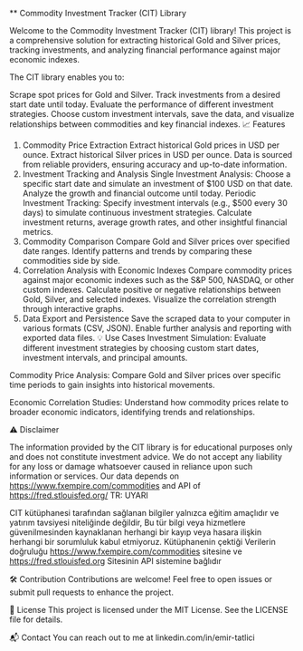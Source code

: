 ** Commodity Investment Tracker (CIT) Library

Welcome to the Commodity Investment Tracker (CIT) library! This project is a comprehensive solution for extracting historical Gold and Silver prices, tracking investments, and analyzing financial performance against major economic indexes.

The CIT library enables you to:

Scrape spot prices for Gold and Silver.
Track investments from a desired start date until today.
Evaluate the performance of different investment strategies.
Choose custom investment intervals, save the data, and visualize relationships between commodities and key financial indexes.
📈 Features
1. Commodity Price Extraction
Extract historical Gold prices in USD per ounce.
Extract historical Silver prices in USD per ounce.
Data is sourced from reliable providers, ensuring accuracy and up-to-date information.
2. Investment Tracking and Analysis
Single Investment Analysis:
Choose a specific start date and simulate an investment of $100 USD on that date.
Analyze the growth and financial outcome until today.
Periodic Investment Tracking:
Specify investment intervals (e.g., $500 every 30 days) to simulate continuous investment strategies.
Calculate investment returns, average growth rates, and other insightful financial metrics.
3. Commodity Comparison
Compare Gold and Silver prices over specified date ranges.
Identify patterns and trends by comparing these commodities side by side.
4. Correlation Analysis with Economic Indexes
Compare commodity prices against major economic indexes such as the S&P 500, NASDAQ, or other custom indexes.
Calculate positive or negative relationships between Gold, Silver, and selected indexes.
Visualize the correlation strength through interactive graphs.
5. Data Export and Persistence
Save the scraped data to your computer in various formats (CSV, JSON).
Enable further analysis and reporting with exported data files.
💡 Use Cases
Investment Simulation:
Evaluate different investment strategies by choosing custom start dates, investment intervals, and principal amounts.

Commodity Price Analysis:
Compare Gold and Silver prices over specific time periods to gain insights into historical movements.

Economic Correlation Studies:
Understand how commodity prices relate to broader economic indicators, identifying trends and relationships.


⚠️ Disclaimer

The information provided by the CIT library is for educational purposes only and does not constitute investment advice. We do not accept any liability for any loss or damage whatsoever caused in reliance upon such information or services.
Our data depends on https://www.fxempire.com/commodities and API of https://fred.stlouisfed.org/
TR: UYARI

CIT kütüphanesi tarafından sağlanan bilgiler yalnızca eğitim amaçlıdır ve yatırım tavsiyesi niteliğinde değildir, Bu tür bilgi veya hizmetlere güvenilmesinden kaynaklanan herhangi bir kayıp veya hasara ilişkin herhangi bir sorumluluk kabul etmiyoruz. 
Kütüphanenin çektiği Verilerin doğruluğu https://www.fxempire.com/commodities  sitesine ve https://fred.stlouisfed.org Sitesinin API sistemine bağlıdır

🛠️ Contribution
Contributions are welcome! Feel free to open issues or submit pull requests to enhance the project.

📄 License
This project is licensed under the MIT License. See the LICENSE file for details.

📬 Contact
You can reach out to me at linkedin.com/in/emir-tatlici
